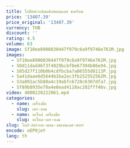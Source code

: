 ```yaml
---
title: โถปัสสาวะติดผนังสแตนเลส ขายร้อน
price: '13407.39'
price_original: '13407.39'
currency: THB
discount: ''
rating: 4.5
volume: 63
image: Sf10ee8900830447f979c6a9f9746e761M.jpg
images:
  - Sf10ee8900830447f979c6a9f9746e761M.jpg
  - S0d11dad46f3f4029bcbf0e67394b06e94.jpg
  - S85d27f110b0b4cdfbcba7a86555d8113P.jpg
  - Sa41daae6d5644b1ba2ec3fb252552562M.jpg
  - S3a891ac5b80a4c19abfc6728c6307dfa7.jpg
  - Sf89b8935e70a4e8ead4118ac282fff46v.jpg
video: 4000220222061.mp4
categories:
  - name: เครื่องมือ
    slug: เคร-องม
  - name: อะไหล่ เครื่องมือ
    slug: อะไหล-เคร-องม
slug: โถป-สสาวะต-ดผน-งสแตนเลส-ขายร
encode: oEP0jeY
lang: th
---
```

  